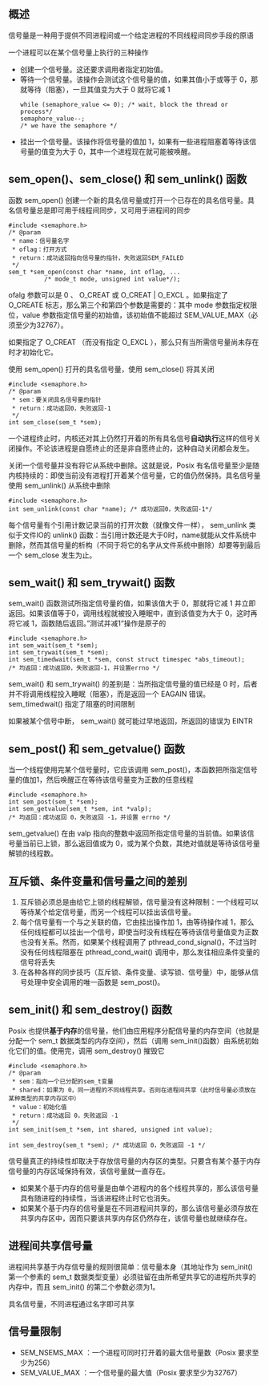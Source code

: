 ## 概述
信号量是一种用于提供不同进程间或一个给定进程的不同线程间同步手段的原语

一个进程可以在某个信号量上执行的三种操作
- 创建一个信号量。这还要求调用者指定初始值。
- 等待一个信号量。该操作会测试这个信号量的值，如果其值小于或等于 0，那就等待（阻塞），一旦其值变为大于 0 就将它减 1
  ```
  while (semaphore_value <= 0); /* wait, block the thread or process*/
  semaphore_value--;
  /* we have the semaphore */
  ```
- 挂出一个信号量。该操作将信号量的值加 1，如果有一些进程阻塞着等待该信号量的值变为大于 0，其中一个进程现在就可能被唤醒。

## sem_open()、sem_close() 和 sem_unlink() 函数
函数 sem_open() 创建一个新的具名信号量或打开一个已存在的具名信号量。具名信号量总是即可用于线程间同步，又可用于进程间的同步
```
#include <semaphore.h>
/* @param
 * name：信号量名字
 * oflag：打开方式
 * return：成功返回指向信号量的指针，失败返回SEM_FAILED
 */
sem_t *sem_open(const char *name, int oflag, ...
          /* mode_t mode, unsigned int value*/);
```
ofalg 参数可以是 0 、 O_CREAT 或 O_CREAT | O_EXCL 。如果指定了 O_CREATE 标志，那么第三个和第四个参数是需要的：其中 mode 参数指定权限位，value 参数指定信号量的初始值，该初始值不能超过 SEM_VALUE_MAX（必须至少为32767）。

如果指定了 O_CREAT （而没有指定 O_EXCL ），那么只有当所需信号量尚未存在时才初始化它。

使用 sem_open() 打开的具名信号量，使用 sem_close() 将其关闭
```
#include <semaphore.h>
/* @param
 * sem：要关闭具名信号量的指针
 * return：成功返回0，失败返回-1
 */
int sem_close(sem_t *sem);
```
一个进程终止时，内核还对其上仍然打开着的所有具名信号**自动执行**这样的信号关闭操作。不论该进程是自愿终止的还是非自愿终止的，这种自动关闭都会发生。

关闭一个信号量并没有将它从系统中删除。这就是说，Posix 有名信号量至少是随内核持续的：即使当前没有进程打开着某个信号量，它的值仍然保持。具名信号量使用 sem_unlink() 从系统中删除
```
#include <semaphore.h>
int sem_unlink(const char *name); /* 成功返回0，失败返回-1*/
```
每个信号量有个引用计数记录当前的打开次数（就像文件一样）， sem_unlink 类似于文件IO的 unlink() 函数：当引用计数还是大于0时，name就能从文件系统中删除，然而其信号量的析构（不同于将它的名字从文件系统中删除）却要等到最后一个 sem_close 发生为止。

##  sem_wait() 和 sem_trywait() 函数
 sem_wait() 函数测试所指定信号量的值，如果该值大于 0，那就将它减 1 并立即返回。如果该值等于0，调用线程就被投入睡眠中，直到该值变为大于 0，这时再将它减 1，函数随后返回。”测试并减1“操作是原子的
```
#include <semaphore.h>
int sem_wait(sem_t *sem);
int sem_trywait(sem_t *sem);
int sem_timedwait(sem_t *sem, const struct timespec *abs_timeout);
/* 均返回：成功返回0，失败返回-1，并设置errno */
```
 sem_wait() 和 sem_trywait() 的差别是：当所指定信号量的值已经是 0 时，后者并不将调用线程投入睡眠（阻塞），而是返回一个 EAGAIN 错误。 sem_timedwait() 指定了阻塞的时间限制

如果被某个信号中断， sem_wait() 就可能过早地返回，所返回的错误为 EINTR

##  sem_post() 和 sem_getvalue() 函数
当一个线程使用完某个信号量时，它应该调用 sem_post()，本函数把所指定信号量的值加1，然后唤醒正在等待该信号量变为正数的任意线程
```
#include <semaphore.h>
int sem_post(sem_t *sem);
int sem_getvalue(sem_t *sem, int *valp);
/* 均返回：成功返回 0，失败返回 -1，并设置 errno */
```
sem_getvalue() 在由 valp 指向的整数中返回所指定信号量的当前值。如果该信号量当前已上锁，那么返回值或为 0，或为某个负数，其绝对值就是等待该信号量解锁的线程数。

## 互斥锁、条件变量和信号量之间的差别
1. 互斥锁必须总是由给它上锁的线程解锁，信号量没有这种限制：一个线程可以等待某个给定信号量，而另一个线程可以挂出该信号量。
2. 每个信号量有一个与之关联的值，它由挂出操作加 1，由等待操作减 1，那么任何线程都可以挂出一个信号，即使当时没有线程在等待该信号量值变为正数也没有关系。然而，如果某个线程调用了 pthread_cond_signal()，不过当时没有任何线程阻塞在 pthread_cond_wait() 调用中，那么发往相应条件变量的信号将丢失
3. 在各种各样的同步技巧（互斥锁、条件变量、读写锁、信号量）中，能够从信号处理中安全调用的唯一函数是 sem_post()。

##  sem_init() 和 sem_destroy() 函数
Posix 也提供**基于内存**的信号量，他们由应用程序分配信号量的内存空间（也就是分配一个 sem_t 数据类型的内存空间），然后（调用 sem_init()函数）由系统初始化它们的值。使用完，调用 sem_destroy() 摧毁它
```
#include <semaphore.h>
/* @param
 * sem：指向一个已分配的sem_t变量
 * shared：如果为 0，同一进程的不同线程共享。否则在进程间共享（此时信号量必须放在某种类型的共享内存区中）
 * value：初始化值
 * return：成功返回 0，失败返回 -1
 */
int sem_init(sem_t *sem, int shared, unsigned int value);

int sem_destroy(sem_t *sem); /* 成功返回 0，失败返回 -1 */
```

信号量真正的持续性却取决于存放信号量的内存区的类型。只要含有某个基于内存信号量的内存区域保持有效，该信号量就一直存在。
- 如果某个基于内存的信号量是由单个进程内的各个线程共享的，那么该信号量具有随进程的持续性，当该进程终止时它也消失。
- 如果某个基于内存的信号量是在不同进程间共享的，那么该信号量必须存放在共享内存区中，因而只要该共享内存区仍然存在，该信号量也就继续存在。

## 进程间共享信号量
进程间共享基于内存信号量的规则很简单：信号量本身（其地址作为 sem_init() 第一个参素的 sem_t 数据类型变量）必须驻留在由所希望共享它的进程所共享的内存中，而且 sem_init() 的第二个参数必须为1。

具名信号量，不同进程通过名字即可共享

## 信号量限制
-  SEM_NSEMS_MAX ：一个进程可同时打开着的最大信号量数（Posix 要求至少为256）
-  SEM_VALUE_MAX ：一个信号量的最大值（Posix 要求至少为32767）
